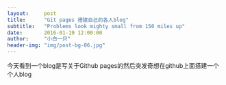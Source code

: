 ```yaml
---
layout:     post
title:      "Git pages 搭建自己的各人blog"
subtitle:   "Problems look mighty small from 150 miles up"
date:       2016-01-19 12:00:00
author:     "小白一只"
header-img: "img/post-bg-06.jpg"
---
```



今天看到一个blog是写关于Github pages的然后突发奇想在github上面搭建一个个人blog